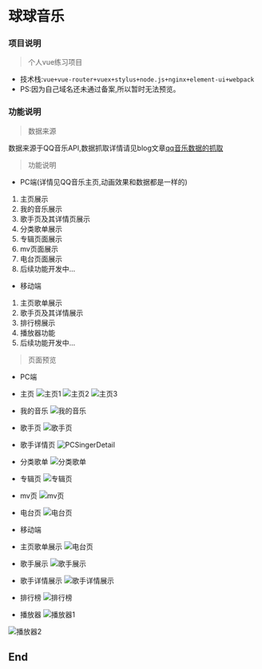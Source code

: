 # 球球音乐

### 项目说明
>个人vue练习项目

* 技术栈:`vue+vue-router+vuex+stylus+node.js+nginx+element-ui+webpack`
* PS:因为自己域名还未通过备案,所以暂时无法预览。 

### 功能说明

>数据来源

数据来源于QQ音乐API,数据抓取详情请见blog文章[qq音乐数据的抓取](http://cxuyang.com/#/posts/jsonp)

>功能说明

* PC端(详情见QQ音乐主页,动画效果和数据都是一样的)
1. 主页展示
2. 我的音乐展示
3. 歌手页及其详情页展示
4. 分类歌单展示
5. 专辑页面展示
6. mv页面展示
7. 电台页面展示
8. 后续功能开发中...

* 移动端
1. 主页歌单展示
2. 歌手页及其详情展示
4. 排行榜展示
5. 播放器功能
6. 后续功能开发中...

>页面预览

* PC端

* 主页
![主页1](https://github.com/Cxuyang/qq-music/blob/master/projectImg/pc/%E4%B8%BB%E9%A1%B51.png)
![主页2](https://github.com/Cxuyang/qq-music/blob/master/projectImg/pc/%E4%B8%BB%E9%A1%B52.png)
![主页3](https://github.com/Cxuyang/qq-music/blob/master/projectImg/pc/%E4%B8%BB%E9%A1%B53.png)

* 我的音乐
![我的音乐](https://github.com/Cxuyang/qq-music/blob/master/projectImg/pc/%E6%88%91%E7%9A%84%E9%9F%B3%E4%B9%90.png)

* 歌手页
![歌手页](https://github.com/Cxuyang/qq-music/blob/master/projectImg/pc/%E6%AD%8C%E6%89%8B%E9%A1%B5.png)

* 歌手详情页
![PCSingerDetail](https://github.com/Cxuyang/qq-music/blob/master/projectImg/pc/PCSingerDetail.png)

* 分类歌单
![分类歌单](https://github.com/Cxuyang/qq-music/blob/master/projectImg/pc/%E5%88%86%E7%B1%BB%E6%AD%8C%E5%8D%95.png)

* 专辑页
![专辑页](https://github.com/Cxuyang/qq-music/blob/master/projectImg/pc/%E4%B8%93%E8%BE%91%E9%A1%B5.png)

* mv页
![mv页](https://github.com/Cxuyang/qq-music/blob/master/projectImg/pc/mv.png)

* 电台页
![电台页](https://github.com/Cxuyang/qq-music/blob/master/projectImg/pc/%E7%94%B5%E5%8F%B0.png)

* 移动端

* 主页歌单展示
![电台页](https://github.com/Cxuyang/qq-music/blob/master/projectImg/pc/mdefault.png)

* 歌手展示
![歌手展示](https://github.com/Cxuyang/qq-music/blob/master/projectImg/pc/msinger.png)

* 歌手详情展示
![歌手详情展示](https://github.com/Cxuyang/qq-music/blob/master/projectImg/pc/singerdetail.png)

* 排行榜
![排行榜](https://github.com/Cxuyang/qq-music/blob/master/projectImg/pc/mrank.png)

* 播放器
![播放器1](https://github.com/Cxuyang/qq-music/blob/master/projectImg/pc/mplayer.png)

![播放器2](https://github.com/Cxuyang/qq-music/blob/master/projectImg/pc/mplayer2.png)
## End